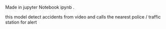 Made in jupyter Notebook ipynb . 

this model detect accidents from video and calls the nearest police / traffic station for alert
